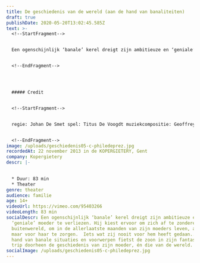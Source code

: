 ```yaml
---
title: De geschiedenis van de wereld (aan de hand van banaliteiten)
draft: true
publishDate: 2020-05-20T13:02:45.585Z
text: >-
  <!--StartFragment-->


  Een ogenschijnlijk ‘banale’ kerel dreigt zijn ambitieuze en ‘geniale’ moeder te verliezen. Hij kiest ervoor om zich af te zonderen van de buitenwereld, om in de allerlaatste maanden van zijn moeders leven, alleen nog maar voor haar te zorgen. Iets wat zij nooit voor hem heeft gedaan... Aan de hand van banale situaties en voorwerpen fietst de zoon in zijn fantasierijke trip doorheen de geschiedenis van zijn moeder, én die van de wereld.


  <!--EndFragment-->




  ##### Credit


  <!--StartFragment-->


  regie: Johan De Smet spel: Titus De Voogdt muziekcompositie: Geoffrey Burton live muziek: Geoffrey Burton / Boris Zeebroek lichtontwerp: Jeroen Doise techniek: Jeroen Doise, Korneel Moreaux, Sebastien Van Huffel


  <!--EndFragment-->
image: /uploads/geschiedenis05-c-philedeprez.jpg
recordedAt: 22 november 2013 in de KOPERGIETERY, Gent
company: Kopergietery
descr: |-
  

  * Duur: 83 min
  * Theater
genre: theater
audience: familie
age: 14+
videoUrl: https://vimeo.com/95403266
videoLength: 83 min
socialDescr: Een ogenschijnlijk ‘banale’ kerel dreigt zijn ambitieuze en
  ‘geniale’ moeder te verliezen. Hij kiest ervoor om zich af te zonderen van de
  buitenwereld, om in de allerlaatste maanden van zijn moeders leven, alleen nog
  maar voor haar te zorgen.  Iets wat zij nooit voor hem heeft gedaan... Aan de
  hand van banale situaties en voorwerpen fietst de zoon in zijn fantasierijke
  trip doorheen de geschiedenis van zijn moeder, én die van de wereld.
socialImage: /uploads/geschiedenis05-c-philedeprez.jpg
---
```


